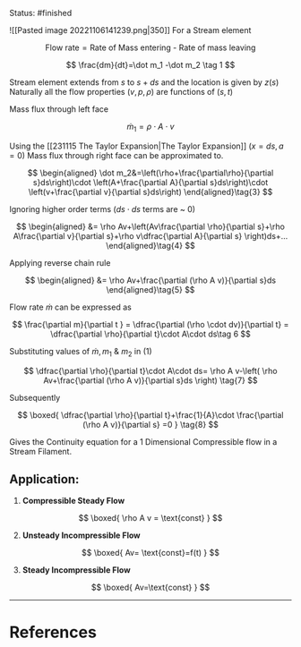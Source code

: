 Status: #finished  

![[Pasted image 20221106141239.png|350]]
For a Stream element

$$
\text{Flow rate}=\text{Rate of Mass entering - Rate of mass leaving}
$$



$$
\frac{dm}{dt}=\dot m_1 -\dot m_2 \tag 1
$$

Stream element extends from $s$ to $s+ds$  and the location is given by $z(s)$
Naturally all the flow properties $(v, p,\rho)$ are functions of $(s,t)$

Mass flux through left face

$$
\dot m_1=\rho\cdot A\cdot v \tag{2}
$$

Using the [[231115  The Taylor Expansion|The Taylor Expansion]] $(x=ds,a=0)$ Mass flux through right face can be approximated to.  

$$
\begin{aligned}
\dot m_2&=\left(\rho+\frac{\partial\rho}{\partial s}ds\right)\cdot \left(A+\frac{\partial A}{\partial s}ds\right)\cdot \left(v+\frac{\partial v}{\partial s}ds\right)
\end{aligned}\tag{3}
$$

Ignoring higher order terms ($ds\cdot ds$ terms are ~ $0$) 

$$
\begin{aligned}
&= \rho Av+\left(Av\frac{\partial \rho}{\partial s}+\rho A\frac{\partial v}{\partial s}+\rho v\dfrac{\partial A}{\partial s} \right)ds+...
\end{aligned}\tag{4}
$$

Applying reverse chain rule 

$$
\begin{aligned}
&= \rho Av+\frac{\partial (\rho A v)}{\partial s}ds 
\end{aligned}\tag{5}
$$

Flow rate $\dot m$ can be expressed as 

$$
\frac{\partial m}{\partial t } = \dfrac{\partial (\rho \cdot dv)}{\partial t} = \dfrac{\partial \rho}{\partial t}\cdot A\cdot ds\tag 6
$$

Substituting values of  $\dot m, m_1$ & $m_2$ in $(1)$

$$
\dfrac{\partial \rho}{\partial t}\cdot A\cdot ds= \rho A v-\left(
\rho Av+\frac{\partial (\rho A v)}{\partial s}ds \right)
\tag{7}
$$


Subsequently 

$$
\boxed{
\dfrac{\partial \rho}{\partial t}+\frac{1}{A}\cdot \frac{\partial (\rho A v)}{\partial s} =0
} \tag{8}
$$

Gives the Continuity equation for a 1 Dimensional Compressible flow in a Stream Filament. 

## Application:
1. **Compressible Steady Flow**
	
$$
\boxed{
	\rho A v = \text{const}
   }
$$


2. **Unsteady Incompressible Flow**
	
$$
\boxed{
	Av= \text{const}=f(t)
	}
$$

3. **Steady Incompressible Flow**
	
$$
\boxed{
	Av=\text{const}
	}
$$



---
# References
